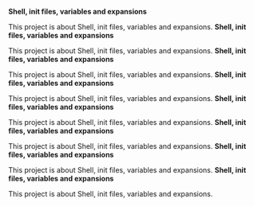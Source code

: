 **Shell, init files, variables and expansions**

This project is about Shell, init files, variables and expansions.
**Shell, init files, variables and expansions**

This project is about Shell, init files, variables and expansions.
**Shell, init files, variables and expansions**

This project is about Shell, init files, variables and expansions.
**Shell, init files, variables and expansions**

This project is about Shell, init files, variables and expansions.
**Shell, init files, variables and expansions**

This project is about Shell, init files, variables and expansions.
**Shell, init files, variables and expansions**

This project is about Shell, init files, variables and expansions.
**Shell, init files, variables and expansions**

This project is about Shell, init files, variables and expansions.
**Shell, init files, variables and expansions**

This project is about Shell, init files, variables and expansions.

